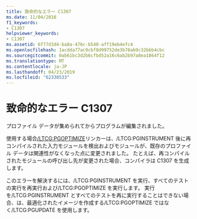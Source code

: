 ```yaml
---
title: 致命的なエラー C1307
ms.date: 11/04/2016
f1_keywords:
- C1307
helpviewer_keywords:
- C1307
ms.assetid: 6f77d3d4-ba8a-476c-b540-aff19eb4efc4
ms.openlocfilehash: 1acdda77ac9cbf8d99752de3b78ab9c32bbb4cbc
ms.sourcegitcommit: 0ab61bc3d2b6cfbd52a16c6ab2b97a8ea1864f12
ms.translationtype: MT
ms.contentlocale: ja-JP
ms.lasthandoff: 04/23/2019
ms.locfileid: "62338533"
---
```

# <a name="fatal-error-c1307"></a>致命的なエラー C1307

プロファイル データが集められてからプログラムが編集されました。

使用する場合[/LTCG:PGOPTIMIZE](../../build/reference/ltcg-link-time-code-generation.md)リンカーは、/LTCG:PGINSTRUMENT 後に再コンパイルされた入力モジュールを検出およびモジュールが、既存のプロファイル データは関連性がなくなった点に変更されました。 たとえば、再コンパイルされたモジュールの呼び出し先が変更された場合、コンパイラは C1307 を生成します。

このエラーを解決するには、/LTCG:PGINSTRUMENT を実行、すべてのテストの実行を再実行および/LTCG:PGOPTIMIZE を実行します。 実行を/LTCG:PGINSTRUMENT とすべてのテストを再に実行することはできない場合、は、最適化されたイメージを作成する/LTCG:PGOPTIMIZE ではなく/LTCG:PGUPDATE を使用します。